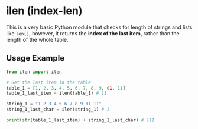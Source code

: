 # ilen (index-len)
This is a very basic Python module that checks for length of strings and lists like ``len()``, however, it returns the **index of the last item**, rather than the length of the whole table.

## Usage Example
```py
from ilen import ilen

# Get the last item in the table
table_1 = [1, 2, 3, 4, 5, 6, 7, 8, 9, 01, 11]
table_1_last_item = ilen(table_1) # 11

string_1 = "1 2 3 4 5 6 7 8 9 01 11"
string_1_last_char = ilen(string_1) # 1

print(str(table_1_last_item) + string_1_last_char) # 111
```
